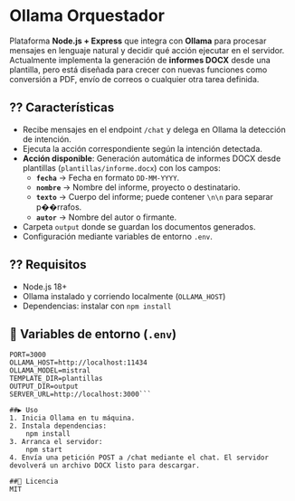 # Ollama Orquestador

Plataforma **Node.js + Express** que integra con **Ollama** para procesar mensajes en lenguaje natural y decidir qué acción ejecutar en el servidor.  
Actualmente implementa la generación de **informes DOCX** desde una plantilla, pero está diseñada para crecer con nuevas funciones como conversión a PDF, envío de correos o cualquier otra tarea definida.

## ?? Características
- Recibe mensajes en el endpoint `/chat` y delega en Ollama la detección de intención.
- Ejecuta la acción correspondiente según la intención detectada.
- **Acción disponible**: Generación automática de informes DOCX desde plantillas (`plantillas/informe.docx`) con los campos:
  - **`fecha`** → Fecha en formato `DD-MM-YYYY`.
  - **`nombre`** → Nombre del informe, proyecto o destinatario.
  - **`texto`** → Cuerpo del informe; puede contener `\n\n` para separar p��rrafos.
  - **`autor`** → Nombre del autor o firmante.
- Carpeta `output` donde se guardan los documentos generados.
- Configuración mediante variables de entorno `.env`.

## ?? Requisitos
- Node.js 18+
- Ollama instalado y corriendo localmente (`OLLAMA_HOST`)
- Dependencias: instalar con `npm install`

## 📌 Variables de entorno (`.env`)
```env
PORT=3000
OLLAMA_HOST=http://localhost:11434
OLLAMA_MODEL=mistral
TEMPLATE_DIR=plantillas
OUTPUT_DIR=output
SERVER_URL=http://localhost:3000```

##▶️ Uso
1. Inicia Ollama en tu máquina.
2. Instala dependencias:
	npm install
3. Arranca el servidor:
	npm start
4. Envía una petición POST a /chat mediante el chat. El servidor devolverá un archivo DOCX listo para descargar.

##📜 Licencia
MIT